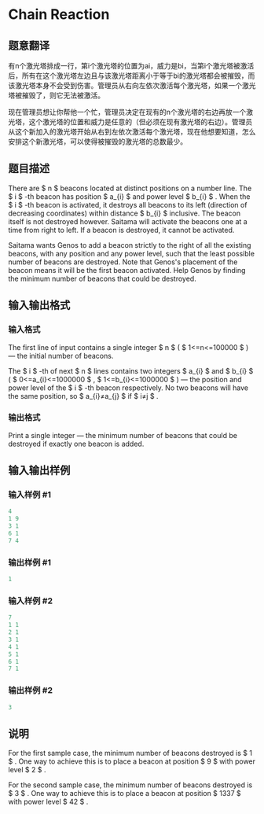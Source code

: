 # Chain Reaction

## 题意翻译

有n个激光塔排成一行，第i个激光塔的位置为ai，威力是bi，当第i个激光塔被激活后，所有在这个激光塔左边且与该激光塔距离小于等于bi的激光塔都会被摧毁，而该激光塔本身不会受到伤害。管理员从右向左依次激活每个激光塔，如果一个激光塔被摧毁了，则它无法被激活。

现在管理员想让你帮他一个忙，管理员决定在现有的n个激光塔的右边再放一个激光塔，这个激光塔的位置和威力是任意的（但必须在现有激光塔的右边）。管理员从这个新加入的激光塔开始从右到左依次激活每个激光塔，现在他想要知道，怎么安排这个新激光塔，可以使得被摧毁的激光塔的总数最少。

## 题目描述

There are $ n $ beacons located at distinct positions on a number line. The $ i $ -th beacon has position $ a_{i} $ and power level $ b_{i} $ . When the $ i $ -th beacon is activated, it destroys all beacons to its left (direction of decreasing coordinates) within distance $ b_{i} $ inclusive. The beacon itself is not destroyed however. Saitama will activate the beacons one at a time from right to left. If a beacon is destroyed, it cannot be activated.

Saitama wants Genos to add a beacon strictly to the right of all the existing beacons, with any position and any power level, such that the least possible number of beacons are destroyed. Note that Genos's placement of the beacon means it will be the first beacon activated. Help Genos by finding the minimum number of beacons that could be destroyed.

## 输入输出格式

### 输入格式

The first line of input contains a single integer $ n $ ( $ 1<=n<=100000 $ ) — the initial number of beacons.

The $ i $ -th of next $ n $ lines contains two integers $ a_{i} $ and $ b_{i} $ ( $ 0<=a_{i}<=1000000 $ , $ 1<=b_{i}<=1000000 $ ) — the position and power level of the $ i $ -th beacon respectively. No two beacons will have the same position, so $ a_{i}≠a_{j} $ if $ i≠j $ .

### 输出格式

Print a single integer — the minimum number of beacons that could be destroyed if exactly one beacon is added.

## 输入输出样例

### 输入样例 #1

```cpp
4
1 9
3 1
6 1
7 4

```
### 输出样例 #1

```cpp
1

```
### 输入样例 #2

```cpp
7
1 1
2 1
3 1
4 1
5 1
6 1
7 1

```
### 输出样例 #2

```cpp
3

```
## 说明

For the first sample case, the minimum number of beacons destroyed is $ 1 $ . One way to achieve this is to place a beacon at position $ 9 $ with power level $ 2 $ .

For the second sample case, the minimum number of beacons destroyed is $ 3 $ . One way to achieve this is to place a beacon at position $ 1337 $ with power level $ 42 $ .

